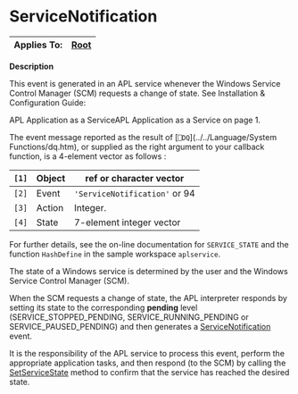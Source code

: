 




<h1 class="heading"><span class="name">ServiceNotification</span></h1>

| Applies To: | [Root](../a-z/root.md) |
| --- | ---  |


**Description**


This event is generated in an APL service whenever the Windows Service Control Manager (SCM) requests a change of state. See 
Installation & Configuration Guide: 

APL Application as a ServiceAPL Application as a Service on page 1.


The event message reported as the result of [`⎕DQ`](../../Language/System Functions/dq.htm), or supplied as the right argument to your callback function, is a 4-element vector as follows :


| `[1]` | Object | ref or character vector |
| --- | --- | ---  |
| `[2]` | Event | `'ServiceNotification'` or 94 |
| `[3]` | Action | Integer. |
| `[4]` | State | 7-element integer vector |



For further details, see the on-line documentation for `SERVICE_STATE` and the function `HashDefine` in the sample workspace `aplservice`.


The state of a Windows service is determined by the user and the Windows Service Control Manager (SCM).


When the SCM requests a change of state, the APL interpreter responds by setting its state to the corresponding **pending** level (SERVICE_STOPPED_PENDING, SERVICE_RUNNING_PENDING or SERVICE_PAUSED_PENDING) and then generates a [ServiceNotification](../a-z/servicenotification.md) event.


It is the responsibility of the APL service to process this event, perform the appropriate application tasks, and then respond (to the SCM) by calling the [SetServiceState](../a-z/setservicestate.md) method to confirm that the service has reached the desired state.


